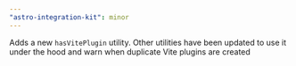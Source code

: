 ```yaml
---
"astro-integration-kit": minor
---
```


Adds a new `hasVitePlugin` utility. Other utilities have been updated to use it under the hood and warn when duplicate Vite plugins are created
